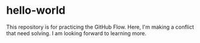 # hello-world
This repository is for practicing the GitHub Flow.
Here, I'm making a conflict that need solving. 
I am looking forward to learning more.
